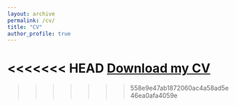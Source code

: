 ```yaml
---
layout: archive
permalink: /cv/
title: "CV"
author_profile: true
---
```

<<<<<<< HEAD
[Download my CV](https://github.com/danielfellman/danielfellman.github.io/blob/master/docs/CV_Fellman2.pdf?raw=true)
=======

>>>>>>> 558e9e47ab1872060ac4a58ad5e46ea0afa4059e
